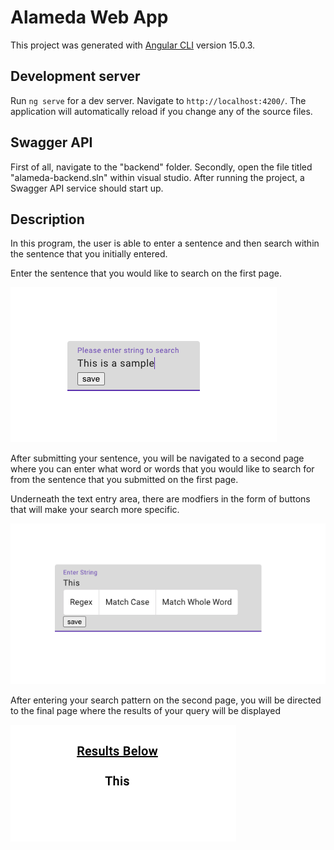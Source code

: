 # Alameda Web App

This project was generated with [Angular CLI](https://github.com/angular/angular-cli) version 15.0.3.

## Development server

Run `ng serve` for a dev server. Navigate to `http://localhost:4200/`. The application will automatically reload if you change any of the source files.

## Swagger API
First of all, navigate to the "backend" folder. Secondly, open the file titled "alameda-backend.sln" within visual studio. After running the project, a Swagger API service should start up.

## Description

In this program, the user is able to enter a sentence and then search within the sentence that you initially entered.

Enter the sentence that you would like to search on the first page.

![Alt Text](InitialString.png)

After submitting your sentence, you will be navigated to a second page where you can enter what word or words that you would like to search for from the sentence that you submitted on the first page.

Underneath the text entry area, there are modfiers in the form of buttons that will make your search more specific.

![Alt Text](Pattern.png)

After entering your search pattern on the second page, you will be directed to the final page where the results of your query will be displayed

![Alt Text](Results.png)
